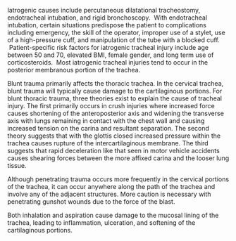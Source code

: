 Iatrogenic causes include percutaneous dilatational tracheostomy, endotracheal intubation, and rigid bronchoscopy.  With endotracheal intubation, certain situations predispose the patient to complications including emergency, the skill of the operator, improper use of a stylet, use of a high-pressure cuff, and manipulation of the tube with a blocked cuff.  Patient-specific risk factors for iatrogenic tracheal injury include age between 50 and 70, elevated BMI, female gender, and long term use of corticosteroids.  Most iatrogenic tracheal injuries tend to occur in the posterior membranous portion of the trachea.

Blunt trauma primarily affects the thoracic trachea. In the cervical trachea, blunt trauma will typically cause damage to the cartilaginous portions. For blunt thoracic trauma, three theories exist to explain the cause of tracheal injury. The first primarily occurs in crush injuries where increased force causes shortening of the anteroposterior axis and widening the transverse axis with lungs remaining in contact with the chest wall and causing increased tension on the carina and resultant separation. The second theory suggests that with the glottis closed increased pressure within the trachea causes rupture of the intercartilaginous membrane. The third suggests that rapid deceleration like that seen in motor vehicle accidents causes shearing forces between the more affixed carina and the looser lung tissue.

Although penetrating trauma occurs more frequently in the cervical portions of the trachea, it can occur anywhere along the path of the trachea and involve any of the adjacent structures. More caution is necessary with penetrating gunshot wounds due to the force of the blast.

Both inhalation and aspiration cause damage to the mucosal lining of the trachea, leading to inflammation, ulceration, and softening of the cartilaginous portions.